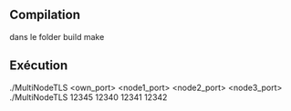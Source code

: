 ## Compilation
dans le folder build
make

## Exécution
./MultiNodeTLS <own_port> <node1_port> <node2_port> <node3_port>
./MultiNodeTLS 12345 12340 12341 12342